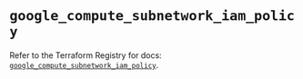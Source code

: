 # `google_compute_subnetwork_iam_policy`

Refer to the Terraform Registry for docs: [`google_compute_subnetwork_iam_policy`](https://registry.terraform.io/providers/hashicorp/google/5.33.0/docs/resources/compute_subnetwork_iam_policy).
